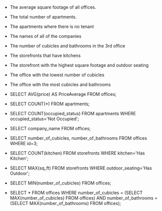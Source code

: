 - The average square footage of all offices.
- The total number of apartments.
- The apartments where there is no tenant
- The names of all of the companies
- The number of cubicles and bathrooms in the 3rd office
- The storefronts that have kitchens
- The storefront with the highest square footage and outdoor seating
- The office with the lowest number of cubicles
- The office with the most cubicles and bathrooms

- SELECT AVG(price) AS PriceAverage FROM offices;
- SELECT COUNT(*) FROM apartments;
- SELECT COUNT(occupied_status) FROM apartments WHERE occupied_status='Not Occupied';
- SELECT company_name FROM offices;
- SELECT number_of_cubicles, number_of_bathrooms FROM offices WHERE id=3;
- SELECT COUNT(kitchen) FROM storefronts WHERE kitchen='Has Kitchen';
- SELECT MAX(sq_ft) FROM storefronts WHERE outdoor_seating='Has Outdoor';
- SELECT MIN(number_of_cubicles) FROM offices;
- SELECT * FROM offices WHERE number_of_cubicles = (SELECT MAX(number_of_cubicles) FROM offices) AND number_of_bathrooms = (SELECT MAX(number_of_bathrooms) FROM offices);
